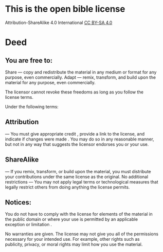 # This is the open bible license

Attribution-ShareAlike 4.0 International [CC BY-SA 4.0](https://creativecommons.org/licenses/by-sa/4.0/?ref=chooser-v1)

# Deed

## You are free to:

Share — copy and redistribute the material in any medium or format for any purpose, even commercially.
Adapt — remix, transform, and build upon the material for any purpose, even commercially.

The licensor cannot revoke these freedoms as long as you follow the license terms.

Under the following terms:

## Attribution

— You must give appropriate credit , provide a link to the license, and indicate if changes were made . You may do so in any reasonable manner, but not in any way that suggests the licensor endorses you or your use.

## ShareAlike

— If you remix, transform, or build upon the material, you must distribute your contributions under the same license as the original.
No additional restrictions — You may not apply legal terms or technological measures that legally restrict others from doing anything the license permits.

## Notices:

You do not have to comply with the license for elements of the material in the public domain or where your use is permitted by an applicable exception or limitation .

No warranties are given. The license may not give you all of the permissions necessary for your intended use. For example, other rights such as publicity, privacy, or moral rights may limit how you use the material.
